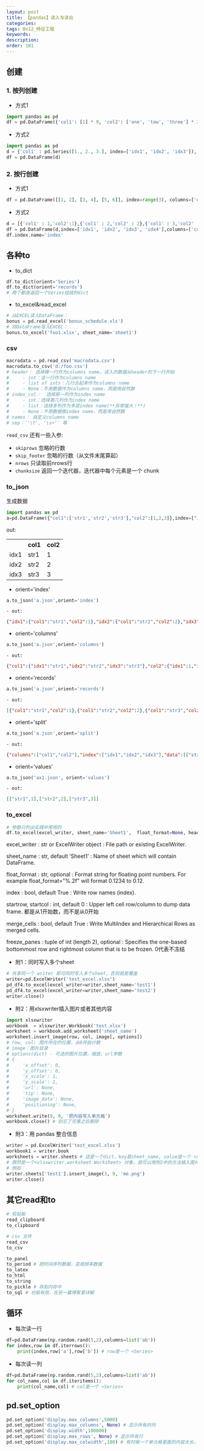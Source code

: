 ```yaml
---
layout: post
title: 【pandas】读入与读出
categories:
tags: 0x12_特征工程
keywords:
description:
order: 101
---
```


## 创建
### 1. 按列创建
- 方式1
```python
import pandas as pd
df = pd.DataFrame({'col1': [1] * 9, 'col2': ['one', 'tow', 'three'] * 3}, index=range(9))
```
- 方式2
```python
import pandas as pd
d = {'col1' : pd.Series([1., 2., 3.], index=['idx1', 'idx2', 'idx3']),'col2' : pd.Series([1., 2., 3., 4.], index=['idx1', 'idx2', 'idx3', 'idx4'])}
df = pd.DataFrame(d)
```


### 2. 按行创建
- 方式1
```py
df = pd.DataFrame([[1, 2], [3, 4], [5, 6]], index=range(3), columns=['col1', 'col2'])
```
- 方式2
```python
d = [{'col1' : 1,'col2':1},{'col1' : 2,'col2' : 2},{'col1' : 3,'col2' : 3},{'col2' : 4}]
df = pd.DataFrame(d,index=['idx1', 'idx2', 'idx3', 'idx4'],columns=['col1','col2'])
df.index.name='index'
```

## 各种to
- to_dict
```python
df.to_dict(orient='Series')
df.to_dict(orient='records')
# 两个都是返回一个Series组成的dict
```
- to_excel&read_excel
```python
# 从EXCEL读入DataFrame：
bonus = pd.read_excel('bonus_schedule.xls')
# 将DataFrame写入EXCEL：
bonus.to_excel('foo1.xlsx', sheet_name='sheet1')
```

### csv
```python
macrodata = pd.read_csv('macrodata.csv')
macrodata.to_csv('d:/foo.csv')
# header： 选择哪一行作为columns name，读入的数据从header的下一行开始
#     - int：这一行作为columns name
#     - list of ints：几行合起来作为columns name
#     - None：不用数据作为columns name，而是用自然数
# index_col：  选择那一列作为index name
#     - int：选择第几列作为index name
#     - list：选择多列作为多层index name(**非常强大！**)
#     - None：不用数据做index name，而是用自然数
# names： 自定义columns name
# sep：`'\t', '\s+'` 等
```

`read_csv` 还有一些入参:
- `skiprows` 忽略的行数
- `skip_footer` 忽略的行数（从文件末尾算起）
- `nrows` 只读取前nrows行
- `chunksize` 返回一个迭代器，迭代器中每个元素是一个 chunk


### to_json

生成数据
```python
import pandas as pd
a=pd.DataFrame({"col1":['str1','str2','str3'],"col2":[1,2,3]},index=["idx1","idx2","idx3"])
```

out:

<table>
<tr><th></th><th>col1</th><th>col2</th></tr>
<tr><td>idx1</td><td>str1</td><td>1</td></tr>
<tr><td>idx2</td><td>str2</td><td>2</td></tr>
<tr><td>idx3</td><td>str3</td><td>3</td></tr>
</table>



- orient='index'
```python
a.to_json('a.json',orient='index')
```
    - out:
```json
{"idx1":{"col1":"str1","col2":1},"idx2":{"col1":"str2","col2":2},"idx3":{"col1":"str3","col2":3}}
```

- orient='columns'
```python
a.to_json('a.json',orient='columns')
```
    - out:  
```json
{"col1":{"idx1":"str1","idx2":"str2","idx3":"str3"},"col2":{"idx1":1,"idx2":2,"idx3":3}}
```
- orient='records'
```python
a.to_json('a.json',orient='records')
```
    - out:  
```json
[{"col1":"str1","col2":1},{"col1":"str2","col2":2},{"col1":"str3","col2":3}]
```
- orient='split'
```python
a.to_json('a.json',orient='split')
```
    - out:
```json
{"columns":["col1","col2"],"index":["idx1","idx2","idx3"],"data":[["str1",1],["str2",2],["str3",3]]}
```

- orient='values'
```python
a.to_json('ax1.json', orient='values')
```
    - out:
```json
[["str1",1],["str2",2],["str3",3]]
```

### to_excel
```py
# 参数只列出实践中常用的
df.to_excel(excel_writer, sheet_name='Sheet1',  float_format=None, header=True, index=True, startrow=0, startcol=0, engine=None, merge_cells=True, encoding=None, na_rep='', inf_rep='inf', freeze_panes=None)
```

excel_writer : str or ExcelWriter object
:    File path or existing ExcelWriter.

sheet_name : str, default ‘Sheet1’
:    Name of sheet which will contain DataFrame.

float_format : str, optional
:    Format string for floating point numbers. For example float_format="%.2f" will format 0.1234 to 0.12.

index : bool, default True
:    Write row names (index).

startrow, startcol : int, default 0
:    Upper left cell row/column to dump data frame. 都是从1开始数，而不是从0开始

merge_cells : bool, default True
:    Write MultiIndex and Hierarchical Rows as merged cells.

freeze_panes : tuple of int (length 2), optional
:    Specifies the one-based bottommost row and rightmost column that is to be frozen. 0代表不冻结



- 附1：同时写入多个sheet
```py
# 共享同一个 writer 即可同时写入多个sheet，否则就是覆盖
writer=pd.ExcelWriter('test_excel.xlsx')
pd_df4.to_excel(excel_writer=writer,sheet_name='test1')
pd_df4.to_excel(excel_writer=writer,sheet_name='test2')
writer.close()
```
- 附2：用xlsxwriter插入图片或者其他内容
```py
import xlsxwriter
workbook  = xlsxwriter.Workbook('test.xlsx')
worksheet = workbook.add_worksheet('sheet_name')
worksheet.insert_image(row, col, image[, options])
# row, col: 图片所在的位置，从0开始计数
# image：图片目录
# options(dict) - 可选的图片位置，缩放，url参数
# {
#     'x_offset': 0,
#     'y_offset': 0,
#     'x_scale': 1,
#     'y_scale': 1,
#     'url': None,
#     'tip': None,
#     'image_data': None,
#     'positioning': None,
# }
worksheet.write(9, 9, '把内容写入单元格')
workbook.close() # 别忘了完事之后删除
```
- 附3：用 pandas 整合信息
```py
writer = pd.ExcelWriter('test_excel.xlsx')
workbook1 = writer.book
worksheets = writer.sheets # 这是一个dict，key是sheet_name, value是一个 <xlsxwriter.worksheet.Worksheet> 对象
# 既然是一个<xlsxwriter.worksheet.Worksheet> 对象，就可以用附2中的方法插入图片和数据
# 例如：
writer.sheets['test1'].insert_image(3, 9, 'me.png')
writer.close()
```

## 其它read和to
```py
# 剪贴板
read_clipboard
to_clipboard

# csv 文件
read_csv
to_csv

to_panel
to_period # 把时间序列数据，变成频率数据
to_latex
to_html
to_string
to_pickle # 存到内存中
to_sql # 也挺有用，在另一篇博客里详解
```

## 循环
- 每次读一行
```py
df=pd.DataFrame(np.random.rand(5,2),columns=list('ab'))
for index,row in df.iterrows():
    print(index,row['a'],row['b']) # row是一个 <Series>
```
- 每次读一列
```py
df=pd.DataFrame(np.random.rand(5,2),columns=list('ab'))
for col_name,col in df.iteritems():
    print(col_name,col) # col是一个 <Series>
```


## pd.set_option

```py
pd.set_option('display.max_columns',5000)
pd.set_option('display.max_columns', None) # 显示所有的列
pd.set_option('display.width',100000)
pd.set_option('display.max_rows', None) # 显示所有行
pd.set_option('display.max_colwidth',100) # 有时候一个单元格里面的内容太长，超过上限会不显示并加上省略号
```

